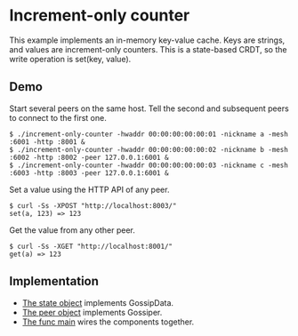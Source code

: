 # Increment-only counter

This example implements an in-memory key-value cache.
Keys are strings, and values are increment-only counters.
This is a state-based CRDT, so the write operation is set(key, value).

## Demo

Start several peers on the same host.
Tell the second and subsequent peers to connect to the first one.

```
$ ./increment-only-counter -hwaddr 00:00:00:00:00:01 -nickname a -mesh :6001 -http :8001 &
$ ./increment-only-counter -hwaddr 00:00:00:00:00:02 -nickname b -mesh :6002 -http :8002 -peer 127.0.0.1:6001 &
$ ./increment-only-counter -hwaddr 00:00:00:00:00:03 -nickname c -mesh :6003 -http :8003 -peer 127.0.0.1:6001 &
```

Set a value using the HTTP API of any peer.

```
$ curl -Ss -XPOST "http://localhost:8003/"
set(a, 123) => 123
```

Get the value from any other peer.

```
$ curl -Ss -XGET "http://localhost:8001/"
get(a) => 123
```

## Implementation

- [The state object](/examples/increment-only-counter/state.go) implements GossipData.
- [The peer object](/examples/increment-only-counter/peer.go) implements Gossiper.
- [The func main](/examples/increment-only-counter/main.go) wires the components together.
